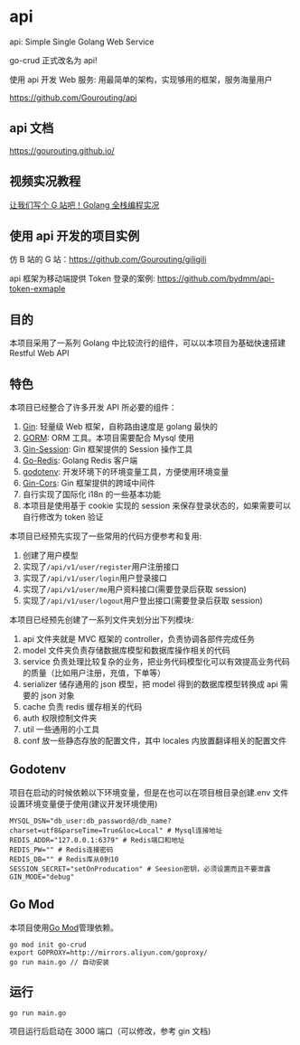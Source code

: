 # api

api: Simple Single Golang Web Service

go-crud 正式改名为 api!

使用 api 开发 Web 服务: 用最简单的架构，实现够用的框架，服务海量用户

https://github.com/Gourouting/api

## api 文档

https://gourouting.github.io/

## 视频实况教程

[让我们写个 G 站吧！Golang 全栈编程实况](https://space.bilibili.com/10/channel/detail?cid=78794)

## 使用 api 开发的项目实例

仿 B 站的 G 站：https://github.com/Gourouting/giligili

api 框架为移动端提供 Token 登录的案例: https://github.com/bydmm/api-token-exmaple

## 目的

本项目采用了一系列 Golang 中比较流行的组件，可以以本项目为基础快速搭建 Restful Web API

## 特色

本项目已经整合了许多开发 API 所必要的组件：

1. [Gin](https://github.com/gin-gonic/gin): 轻量级 Web 框架，自称路由速度是 golang 最快的
2. [GORM](https://gorm.io/index.html): ORM 工具。本项目需要配合 Mysql 使用
3. [Gin-Session](https://github.com/gin-contrib/sessions): Gin 框架提供的 Session 操作工具
4. [Go-Redis](https://github.com/go-redis/redis): Golang Redis 客户端
5. [godotenv](https://github.com/joho/godotenv): 开发环境下的环境变量工具，方便使用环境变量
6. [Gin-Cors](https://github.com/gin-contrib/cors): Gin 框架提供的跨域中间件
7. 自行实现了国际化 i18n 的一些基本功能
8. 本项目是使用基于 cookie 实现的 session 来保存登录状态的，如果需要可以自行修改为 token 验证

本项目已经预先实现了一些常用的代码方便参考和复用:

1. 创建了用户模型
2. 实现了`/api/v1/user/register`用户注册接口
3. 实现了`/api/v1/user/login`用户登录接口
4. 实现了`/api/v1/user/me`用户资料接口(需要登录后获取 session)
5. 实现了`/api/v1/user/logout`用户登出接口(需要登录后获取 session)

本项目已经预先创建了一系列文件夹划分出下列模块:

1. api 文件夹就是 MVC 框架的 controller，负责协调各部件完成任务
2. model 文件夹负责存储数据库模型和数据库操作相关的代码
3. service 负责处理比较复杂的业务，把业务代码模型化可以有效提高业务代码的质量（比如用户注册，充值，下单等）
4. serializer 储存通用的 json 模型，把 model 得到的数据库模型转换成 api 需要的 json 对象
5. cache 负责 redis 缓存相关的代码
6. auth 权限控制文件夹
7. util 一些通用的小工具
8. conf 放一些静态存放的配置文件，其中 locales 内放置翻译相关的配置文件

## Godotenv

项目在启动的时候依赖以下环境变量，但是在也可以在项目根目录创建.env 文件设置环境变量便于使用(建议开发环境使用)

```shell
MYSQL_DSN="db_user:db_password@/db_name?charset=utf8&parseTime=True&loc=Local" # Mysql连接地址
REDIS_ADDR="127.0.0.1:6379" # Redis端口和地址
REDIS_PW="" # Redis连接密码
REDIS_DB="" # Redis库从0到10
SESSION_SECRET="setOnProducation" # Seesion密钥，必须设置而且不要泄露
GIN_MODE="debug"
```

## Go Mod

本项目使用[Go Mod](https://github.com/golang/go/wiki/Modules)管理依赖。

```shell
go mod init go-crud
export GOPROXY=http://mirrors.aliyun.com/goproxy/
go run main.go // 自动安装
```

## 运行

```shell
go run main.go
```

项目运行后启动在 3000 端口（可以修改，参考 gin 文档)
